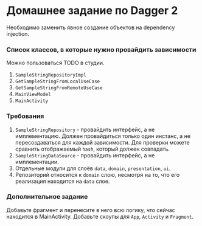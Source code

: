 # Домашнее задание по Dagger 2

Необходимо заменить явное создание объектов на dependency injection.

### Список классов, в которые нужно провайдить зависимости
Можно пользоваться TODO в студии.

1. `SampleStringRepositoryImpl`
2. `GetSampleStringFromLocalUseCase`
3. `GetSampleStringFromRemoteUseCase`
4. `MainViewModel`
5. `MainActivity`

### Требования
1. `SampleStringRepository` - провайдить интерфейс, а не имплементацию. 
   Должен провайдиться только один инстанс, а не пересоздаваться для каждой зависимости.
   Для проверки можете сравнить отображаемый `hash`, который должен совпадать.
2. `SampleStringDataSource` - провайдить интерфейс, а не имплементации.
3. Отдельные модули для слоёв `data`, `domain`, `presentation`, `ui`.
4. Репозиторий относится к `domain` слою, несмотря на то, что его реализация находится на `data` слое.

### Дополнительное задание
Добавьте фрагмент и перенесите в него всю логику, что сейчас находится в MainActivity. Добавьте скоупы для `App`, `Activity` и `Fragment`.